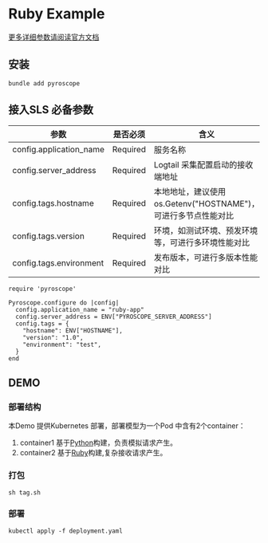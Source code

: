 # Ruby Example

[更多详细参数请阅读官方文档](https://pyroscope.io/docs/ruby/)

## 安装

```shell
bundle add pyroscope
```

## 接入SLS 必备参数

| 参数                      | 是否必须     | 含义                                        |
|-------------------------|----------|-------------------------------------------|
| config.application_name | Required | 服务名称                                      |
| config.server_address   | Required | Logtail 采集配置启动的接收端地址                      |
| config.tags.hostname    | Required | 本地地址，建议使用os.Getenv("HOSTNAME")，可进行多节点性能对比 |
| config.tags.version     | Required | 环境，如测试环境、预发环境等，可进行多环境性能对比                 |
| config.tags.environment | Required | 发布版本，可进行多版本性能对比                           |

```shell
require 'pyroscope'

Pyroscope.configure do |config|
  config.application_name = "ruby-app"
  config.server_address = ENV["PYROSCOPE_SERVER_ADDRESS"]
  config.tags = {
    "hostname": ENV["HOSTNAME"],
    "version": "1.0",
    "environment": "test",
  }
end
```

## DEMO

### 部署结构

本Demo 提供Kubernetes 部署，部署模型为一个Pod 中含有2个container：

1. container1 基于[Python](./load-generator.py)构建，负责模拟请求产生。
2. container2 基于[Ruby](./lib/server.rb)构建,复杂接收请求产生。

### 打包

```shell
sh tag.sh
```

### 部署

```shell
kubectl apply -f deployment.yaml
```

